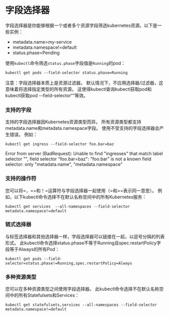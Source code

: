 # 字段选择器

字段选择器是你能够根据一个或者多个资源字段筛选kubernetes资源。以下是一些实例：
* metadata.name=my-service
* metadata.namespace!=default
* status.phase=Pending

使用`kubectl`命令筛选`status.phase`字段值是`Running`的pod：

```code
kubectl get pods --field-selector status.phase=Running
```

注意：字段选择器本质上是资源过滤器。 默认情况下，不应用选择器/过滤器，这意味着将选择指定类型的所有资源。 这使得kubectl查询kubectl获取pod和kubectl获取pod --field-selector“”等效。


### 支持的字段

支持的字段选择器因Kubernetes资源类型而异。 所有资源类型都支持metadata.name和metadata.namespace字段。 使用不受支持的字段选择器会产生错误。 例如：

```code
kubectl get ingress --field-selector foo.bar=baz
```

Error from server (BadRequest): Unable to find "ingresses" that match label selector "", field selector "foo.bar=baz": "foo.bar" is not a known field selector: only "metadata.name", "metadata.namespace"


### 支持的操作符

您可以将=，==和！=运算符与字段选择器一起使用（=和==表示同一意思）。 例如，以下kubectl命令选择不在默认名称空间中的所有Kubernetes服务：

```code
kubectl get services  --all-namespaces --field-selector metadata.namespace!=default
```

### 链式选择器

与标签选择器和其他选择器一样，字段选择器可以链接在一起，以逗号分隔的列表形式。 此kubectl命令选择status.phase不等于Running且spec.restartPolicy字段等于Always的所有Pod：

```code
kubectl get pods --field-selector=status.phase!=Running,spec.restartPolicy=Always
```

### 多种资源类型

您可以在多种资源类型之间使用字段选择器。 此kubectl命令选择不在默认名称空间中的所有Statefulsets和Services：

```code
kubectl get statefulsets,services --all-namespaces --field-selector metadata.namespace!=default
```





